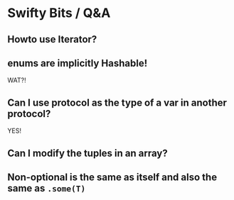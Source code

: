 # Swifty Bits / Q&A

## Howto use Iterator?

## enums are implicitly Hashable!

WAT?!

## Can I use protocol as the type of a var in another protocol?

YES!

## Can I modify the tuples in an array?

## Non-optional is the same as itself and also the same as `.some(T)`
